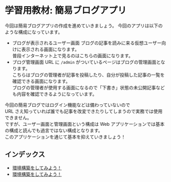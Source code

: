 # 学習用教材: 簡易ブログアプリ

今回は簡易ブログアプリの作成を進めていきましょう。
今回のアプリは以下のような構成になっています。

- ブログが表示されるユーザー画面
  ブログの記事を読みに来る仮想ユーザー向けに表示される画面になります。<br>
  普段インターネット上で見るのはこちらの画面になります。
- ブログ管理画面
  URL に `/admin` がついているページはブログの管理画面となります。<br>
  こちらはブログの管理者が記事を投稿したり、自分が投稿した記事の一覧を確認できる画面になります。<br>
  ブログの管理者が使用する画面になるので「下書き」状態の未公開記事なども内容を確認できるようになっています。

今回の簡易ブログではログイン機能などは備わっていないので<br>
URL さえ知っていれば誰でも記事を改変できたりしてしまうので実務では使用できません。<br>
ですが、ユーザー画面と管理画面という構成は Web アプリケーションでは基本の構成と読んでも過言ではない構成となります。<br>
このアプリケーションを通じて基本を抑えていきましょう！

## インデックス
- [環境構築をしてみよう！](./.docs/01-BUILD_DEV_ENVIRONMENT.md)
- [環境構築をしてみよう！](./.docs/02-FAQ.md)

